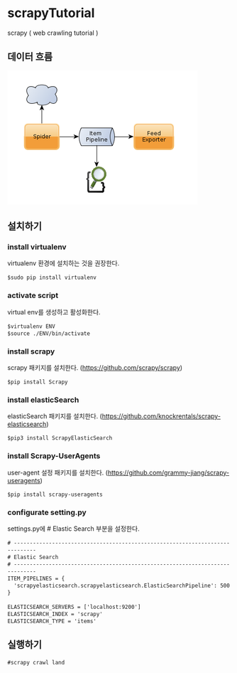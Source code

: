 # scrapyTutorial
scrapy ( web crawling tutorial )

## 데이터 흐름

![](landsbot/images/scrapy_elasticsearch.png)

## 설치하기
### install virtualenv
virtualenv 환경에 설치하는 것을 권장한다.
```
$sudo pip install virtualenv
```

### activate script
virtual env를 생성하고 활성화한다.
```
$virtualenv ENV
$source ./ENV/bin/activate
```

### install scrapy
scrapy 패키지를 설치한다. (https://github.com/scrapy/scrapy)
```
$pip install Scrapy
```

### install elasticSearch
elasticSearch 패키지를 설치한다. (https://github.com/knockrentals/scrapy-elasticsearch)
```
$pip3 install ScrapyElasticSearch
```

### install Scrapy-UserAgents
user-agent 설정 패키지를 설치한다. (https://github.com/grammy-jiang/scrapy-useragents)
```
$pip install scrapy-useragents
```

### configurate setting.py
settings.py에 # Elastic Search 부분을 설정한다.
```
# -----------------------------------------------------------------------------
# Elastic Search
# -----------------------------------------------------------------------------
ITEM_PIPELINES = {
  'scrapyelasticsearch.scrapyelasticsearch.ElasticSearchPipeline': 500
}

ELASTICSEARCH_SERVERS = ['localhost:9200']
ELASTICSEARCH_INDEX = 'scrapy'
ELASTICSEARCH_TYPE = 'items'
```

## 실행하기
```
#scrapy crawl land
```